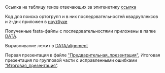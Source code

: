 Ссылка на таблицу генов отвечающих за эпигенетику [ссылка](https://docs.google.com/spreadsheets/d/1s7-uPrBDOg0RUKImvi9M0QDg8fEZXUhwZX6eMWjGGzc/edit?usp=sharing)

Код для поиска ортогрупп и в них последовательностей квадруплексов и z-днк приложен в [ноутбуке](https://colab.research.google.com/drive/1adF13kzF8qK0rOWkT4C4XeWcCgNgz_sx?usp=sharing)

Полученные fasta-файлы с последовательностями приложены в папке [DATA](/DATA).

Выравнивание лежит в [DATA/alignment](/DATA/alignment)

Первая презентация в файле ["Предварительная_презентация"](/Предварительная_презентация.pdf), Итоговая презентация по групповой части с исправленными ошибками ["Итоговая_презентация"](/Итоговая_презентация.pdf).
